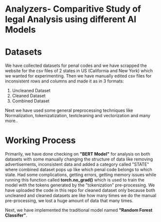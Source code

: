 # Analyzers- Comparitive Study of legal Analysis using different AI Models

<h1>Datasets</h1>
We have collected datasets for penal codes and we have scrapped the website for the csv files of 2 states in US (California and New York) which we wanted for experimenting.
Then we have manually edited csv files for inconsistent rows and columns and made it as in 3 formats:

1. Uncleaned Dataset
2. Cleaned Dataset 
3. Combined Dataset

Next we have used some general preprocessing techniques like Normalization, tokenizatization, textcleaning and vectorization and many more..

<h1>Working Process</h1>

Primarily, we have done checking on <b>"BERT Model"</b> for analysis on both datasets with some manually changing the structure of data like removing advertisements, inconsistent data and added a category called "STATE" where combined dataset pops up like which penal code belongs to which state. Had some complications, getting errors, getting memory issues while running this function called <b>torch.no_grad()</b> which is used to train the model with the tokens generated by the "tokenization" pre-processing. We have uploaded the code in this repo for cleaned dataset only because both uncleaned and cleaned datasets are like how many times we do the manual pre-processing, we lost a huge amount of data that many times.

Next, we have implemented the traditional model named <b>"Random Forest Classifer"</b>. 


